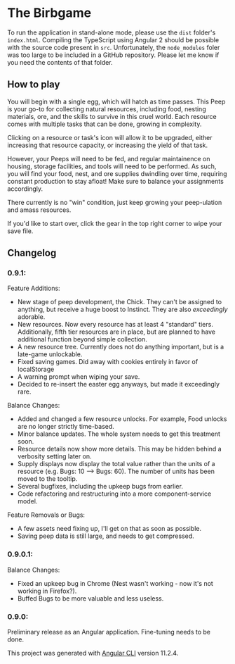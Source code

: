 # The Birbgame

To run the application in stand-alone mode, please use the `dist` folder's `index.html`. Compiling the TypeScript using Angular 2 should be possible with the source code present in `src`. Unfortunately, the `node_modules` foler was too large to be included in a GitHub repository. Please let me know if you need the contents of that folder.

## How to play ##

You will begin with a single egg, which will hatch as time passes. This Peep is your go-to for collecting natural resources, including food, nesting materials, ore, and the skills to survive in this cruel world. Each resource comes with multiple tasks that can be done, growing in complexity.

Clicking on a resource or task's icon will allow it to be upgraded, either increasing that resource capacity, or increasing the yield of that task.

However, your Peeps will need to be fed, and regular maintainence on housing, storage facilities, and tools will need to be performed. As such, you will find your food, nest, and ore supplies dwindling over time, requiring constant production to stay afloat! Make sure to balance your assignments accordingly. 

There currently is no "win" condition, just keep growing your peep-ulation and amass resources.

If you'd like to start over, click the gear in the top right corner to wipe your save file.

## Changelog
### 0.9.1:
Feature Additions:
+ New stage of peep development, the Chick. They can't be assigned to anything, but receive a huge boost to Instinct. They are also *exceedingly* adorable.
+ New resources. Now every resource has at least 4 "standard" tiers. Additionally, fifth tier resources are in place, but are planned to have additional function beyond simple collection.
+ A new resource tree. Currently does not do anything important, but is a late-game unlockable.
+ Fixed saving games. Did away with cookies entirely in favor of localStorage
+ A warning prompt when wiping your save.
+ Decided to re-insert the easter egg anyways, but made it exceedingly rare.

Balance Changes:
- Added and changed a few resource unlocks. For example, Food unlocks are no longer strictly time-based.
- Minor balance updates. The whole system needs to get this treatment soon.
- Resource details now show more details. This may be hidden behind a verbosity setting later on.
- Supply displays now display the total value rather than the units of a resource (e.g. Bugs: 10 --> Bugs: 60). The number of units has been moved to the tooltip.
- Several bugfixes, including the upkeep bugs from earlier.
- Code refactoring and restructuring into a more component-service model.

Feature Removals or Bugs:
- A few assets need fixing up, I'll get on that as soon as possible.
- Saving peep data is still large, and needs to get compressed.

### 0.9.0.1:
Balance Changes:
- Fixed an upkeep bug in Chrome (Nest wasn't working - now it's not working in Firefox?).
- Buffed Bugs to be more valuable and less useless.

### 0.9.0:
Preliminary release as an Angular application. Fine-tuning needs to be done.



This project was generated with [Angular CLI](https://github.com/angular/angular-cli) version 11.2.4.
